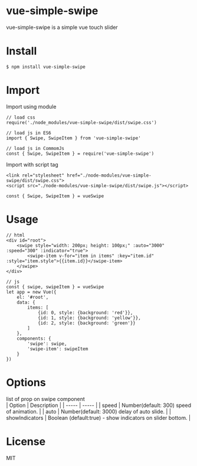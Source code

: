 # vue-simple-swipe
vue-simple-swipe is a simple vue touch slider

# Install 
```
$ npm install vue-simple-swipe
```

# Import 

Import using module
```
// load css
require('./node_modules/vue-simple-swipe/dist/swipe.css')

// load js in ES6
import { Swipe, SwipeItem } from 'vue-simple-swipe'

// load js in CommomJs
const { Swipe, SwipeItem } = require('vue-simple-swipe')
```

Import with script tag
```
<link rel="stylesheet" href="./node-modules/vue-simple-swipe/dist/swipe.css">
<script src="./node-modules/vue-simple-swipe/dist/swipe.js"></script>

const { Swipe, SwipeItem } = vueSwipe
```

# Usage

```
// html
<div id="root">
    <swipe style="width: 200px; height: 100px;" :auto="3000" :speed="300" :indicator="true">
        <swipe-item v-for="item in items" :key="item.id" :style="item.style">{{item.id}}</swipe-item>
    </swipe>
</div>

// js
const { swipe, swipeItem } = vueSwipe
let app = new Vue({
    el: '#root',
    data: {
        items: [
            {id: 0, style: {background: 'red'}},
            {id: 1, style: {background: 'yellow'}},
            {id: 2, style: {background: 'green'}}
        ]
    },
    components: {
        'swipe': swipe,
        'swipe-item': swipeItem
    }
})
```

# Options
list of prop on swipe component   
| Option | Description |
| ----- | ----- |
| speed | Number(default: 300) speed of animation. |
| auto | Number(default: 3000) delay of auto slide. |
| showIndicators | Boolean (default:true) - show indicators on slider bottom. |

# License
MIT